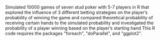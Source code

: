 Simulated 10000 games of seven stud poker with 5-7 players in R that explored the influence of 3 different betting strategies on the player’s probability of winning the game and compared theoretical probability of receiving certain hands to the simulated probability and investigated the probability of a player winning based on the player’s starting hand
This R code requires the packages "foreach", "doParallel", and "ggplot2". 
